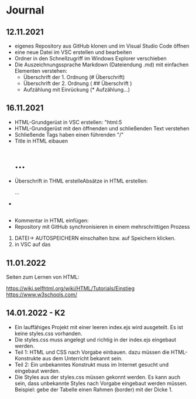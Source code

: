 # Journal

## 12.11.2021
* eigenes Repository aus GitHub klonen und im Visual Studio Code öffnen
* eine neue Datei im VSC erstellen und bearbeiten
* Ordner in den Schnellzugriff im Windows Explorer verschieben
* Die Auszeichnungssprache Markdown (Dateiendung .md) mit einfachen Elementen verstehen:
    * Überschrift der 1. Ordnung (# Überschrift)
    * Überschrift der 2. Ordnung ( ## Überschrift )
    * Aufzählung mit Einrückung (* Aufzählung...)

## 16.11.2021
* HTML-Grundgerüst in VSC erstellen: "html:5
* HTML-Grundgerüst mit den öffnenden und schließenden Text verstehen
* Schließende Tags haben einen führenden "/"
* Title in HTML eibauen <h1>...</h1>
* Überschrift in THML erstelleAbsätze in HTML erstellen: <p>...<p> 
* 

## 
* Kommentar in HTML einfügen: <!--Ich bin ein Kommentar-->
* Repository mit GitHub synchronisieren in einem mehrschrittigen Prozess
1. DATEI-> AUTOSPEICHERN einschalten bzw. auf Speichern klicken.
2. in VSC auf das 

## 11.01.2022
Seiten zum Lernen von HTML:

https://wiki.selfhtml.org/wiki/HTML/Tutorials/Einstieg
https://www.w3schools.com/

## 14.01.2022 - K2
* Ein lauffähiges Projekt mit einer leeren index.ejs wird ausgeteilt. Es ist keine styles.css vorhanden.
* Die styles.css muss angelegt und richtig in der index.ejs eingebaut werden.
* Teil 1: HTML und CSS nach Vorgabe einbauen. dazu müssen die HTML-Konstrukte aus dem Unterricht bekannt sein.
* Teil 2: Ein unbekanntes Konstrukt muss im Internet gesucht und eingebaut werden.
* Die Styles aus der styles.css müssen gekonnt werden. Es kann auch sein, dass unbekannte Styles nach Vorgabe eingebaut werden müssen. Beispiel: gebe der Tabelle einen Rahmen (border) mit der Dicke 1.